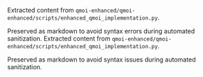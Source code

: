 Extracted content from `qmoi-enhanced/qmoi-enhanced/scripts/enhanced_qmoi_implementation.py`.

Preserved as markdown to avoid syntax errors during automated sanitization.
Extracted content from `qmoi-enhanced/qmoi-enhanced/scripts/enhanced_qmoi_implementation.py`.

Preserved as markdown to avoid syntax issues during automated sanitization.
